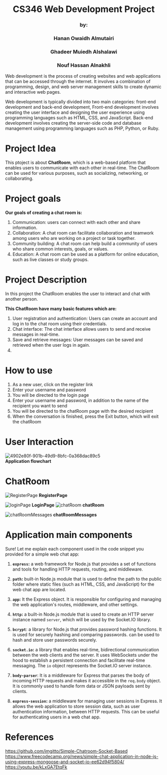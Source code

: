 <h1 align="center">CS346 Web Development Project </h1>
<h3 align="center">by: </h3>
<h3 align="center">Hanan Owaidh Almutairi </h3>
<h3 align="center">Ghadeer Muiedh Alshalawi </h3>
<h3 align="center">Nouf Hassan Alnakhli </h3>

Web development is the process of creating websites and web applications that can be accessed through the internet. It involves a combination of programming, design, and web server management skills to create dynamic and interactive web pages. 

Web development is typically divided into two main categories: front-end development and back-end development, Front-end development involves creating the user interface and designing the user experience using programming languages such as HTML, CSS, and JavaScript. Back-end development involves creating the server-side code and database management using programming languages such as PHP, Python, or Ruby.

# Project Idea
This ptoject is about <b>ChatRoom</b>, which is a web-based platform that enables users to communicate with each other in real-time.
The ChatRoom can be used for various purposes, such as socializing, networking, or collaborating.

# Project goals

<b>Our goals of creating a chat room is:</b> 
1. Communication: users can connect with each other and share information.
2. Collaboration: A chat room can facilitate collaboration and teamwork among users who are working on a project or task together.
3. Community building: A chat room can help build a community of users who share common interests, goals, or values.
5. Education: A chat room can be used as a platform for online education, such as live classes or study groups.

# Project Description

In this project the ChatRoom enables the user to interact and chat with another person.

<b> This ChatRoom have many basic features which are:</b>
1. User registration and authentication: Users can create an account and log in to the chat room using their credentials.
2. Chat interface: The chat interface allows users to send and receive messages in real-time. 
3. Save and retrieve messages: User messages can be saved and retrieved when the user logs in again.
4. 
# How to use
1. As a new user, click on the register link
2. Enter your username and password
3. You will be directed to the login page
4. Enter your username and password, in addition to the name of the recipient you want to send
5. You will be directed to the chatRoom page with the desired recipient
6. When the conversation is finished, press the Exit button, which will exit the chatRoom


# User Interaction

![4902e80f-901b-49d9-8bfc-0a368dac89c5](https://github.com/noof450/WebProject/assets/95547167/c99052ff-c786-4b09-8c79-577e6380dff6)<br>
                                                     <b> Application flowchart</b>


# ChatRoom
![RegisterPage](https://github.com/noof450/WebProject/assets/95547167/97270836-8511-423b-aa21-fb7e966f4a02)
<b align="center">RegisterPage</b>

![loginPage](https://github.com/noof450/WebProject/assets/95547167/4e5e24e5-34c6-4df1-9788-3a4abf8f79c1)
<b>LoginPage</b>
![chatRoom](https://github.com/noof450/WebProject/assets/95547167/2a3b1ea3-4f5a-4914-b03f-3615b5e683c1)
<b>chatRoom</b>

![chatRoomMessages](https://github.com/noof450/WebProject/assets/95547167/397500ea-c118-4f82-98ad-cdd9fbe1bd82)
<b>chatRoomMessages</b>



# Application main components

Sure! Let me explain each component used in the code snippet you provided for a simple web chat app:

1. <b>`express`:</b> a web framework for Node.js that provides a set of functions and tools for handling HTTP requests, routing, and middleware.

2. <b>`path`:</b>  built-in Node.js module that is used to define the path to the public folder where static files (such as HTML, CSS, and JavaScript) for the web chat app are located.

3. <b>`app`:</b> It the Express object. It is responsible for configuring and managing the web application's routes, middleware, and other settings.

4. <b>`http`:</b>  a built-in Node.js module that is used to create an HTTP server instance named `server`, which will be used by the Socket.IO library.

5. <b>`bcrypt`</b>: a library for Node.js that provides password hashing functions. It is used for securely hashing and comparing passwords.  can be used to hash and store user passwords securely.

6. <b>`socket.io`:</b> a library that enables real-time, bidirectional communication between the web clients and the server. It uses WebSockets under the hood to establish a persistent connection and facilitate real-time messaging. The `io` object represents the Socket.IO server instance.

7. <b>`body-parser`</b>: It is a middleware for Express that parses the body of incoming HTTP requests and makes it accessible in the `req.body` object. It is commonly used to handle form data or JSON payloads sent by clients.

8. <b>`express-session`:</b> a middleware for managing user sessions in Express. It allows the web application to store session data, such as user authentication information, between HTTP requests. This can be useful for authenticating users in a web chat app.




# References
https://github.com/imgitto/Simple-Chatroom-Socket-Based <br>
https://www.freecodecamp.org/news/simple-chat-application-in-node-js-using-express-mongoose-and-socket-io-ee62d94f5804/<br>
https://youtu.be/kLxGA7EtqFk<br>


